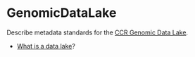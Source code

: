 # GenomicDataLake
Describe metadata standards for the [CCR Genomic Data Lake](http://ccbr.github.io/GenomicDataLake/).

- [What is a data lake](http://en.wiktionary.org/wiki/data_lake)?
